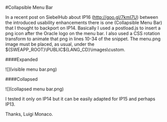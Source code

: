 #Collapsible Menu Bar

In a recent post on SiebelHub about IP16 (http://goo.gl/7kmI7U) between the introduced usability enhancements there is one (Collapsible Menu Bar) that I thought to backport on IP14. Basically I used a postload.js to insert a png icon after the Oracle logo on the menu bar.
I also used a CSS rotation transform to animate that png in lines 10-34 of the snippet. The menu.png image must be placed, as usual, under the ${SWEAPP_ROOT}\PUBLIC\${LANG_CD}\images\custom\.

####Expanded

![](visible menu bar.png)

####Collapsed

![](collapsed menu bar.png)

I tested it only on IP14 but it can be easily adapted for IP15 and perhaps IP13.

Thanks,
Luigi Monaco.
